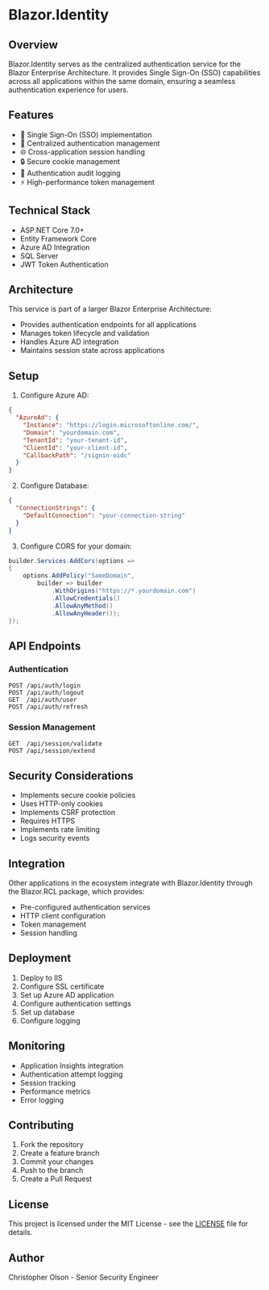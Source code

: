 # Blazor.Identity

## Overview
Blazor.Identity serves as the centralized authentication service for the Blazor Enterprise Architecture. It provides Single Sign-On (SSO) capabilities across all applications within the same domain, ensuring a seamless authentication experience for users.

## Features
- 🔐 Single Sign-On (SSO) implementation
- 🔑 Centralized authentication management
- 🌐 Cross-application session handling
- 🔒 Secure cookie management
- 📝 Authentication audit logging
- ⚡ High-performance token management

## Technical Stack
- ASP.NET Core 7.0+
- Entity Framework Core
- Azure AD Integration
- SQL Server
- JWT Token Authentication

## Architecture
This service is part of a larger Blazor Enterprise Architecture:
- Provides authentication endpoints for all applications
- Manages token lifecycle and validation
- Handles Azure AD integration
- Maintains session state across applications

## Setup
1. Configure Azure AD:
```json
{
  "AzureAd": {
    "Instance": "https://login.microsoftonline.com/",
    "Domain": "yourdomain.com",
    "TenantId": "your-tenant-id",
    "ClientId": "your-client-id",
    "CallbackPath": "/signin-oidc"
  }
}
```

2. Configure Database:
```json
{
  "ConnectionStrings": {
    "DefaultConnection": "your-connection-string"
  }
}
```

3. Configure CORS for your domain:
```csharp
builder.Services.AddCors(options =>
{
    options.AddPolicy("SameDomain",
        builder => builder
            .WithOrigins("https://*.yourdomain.com")
            .AllowCredentials()
            .AllowAnyMethod()
            .AllowAnyHeader());
});
```

## API Endpoints

### Authentication
```
POST /api/auth/login
POST /api/auth/logout
GET  /api/auth/user
POST /api/auth/refresh
```

### Session Management
```
GET  /api/session/validate
POST /api/session/extend
```

## Security Considerations
- Implements secure cookie policies
- Uses HTTP-only cookies
- Implements CSRF protection
- Requires HTTPS
- Implements rate limiting
- Logs security events

## Integration
Other applications in the ecosystem integrate with Blazor.Identity through the Blazor.RCL package, which provides:
- Pre-configured authentication services
- HTTP client configuration
- Token management
- Session handling

## Deployment
1. Deploy to IIS
2. Configure SSL certificate
3. Set up Azure AD application
4. Configure authentication settings
5. Set up database
6. Configure logging

## Monitoring
- Application Insights integration
- Authentication attempt logging
- Session tracking
- Performance metrics
- Error logging

## Contributing
1. Fork the repository
2. Create a feature branch
3. Commit your changes
4. Push to the branch
5. Create a Pull Request

## License
This project is licensed under the MIT License - see the [LICENSE](LICENSE) file for details.

## Author
Christopher Olson - Senior Security Engineer